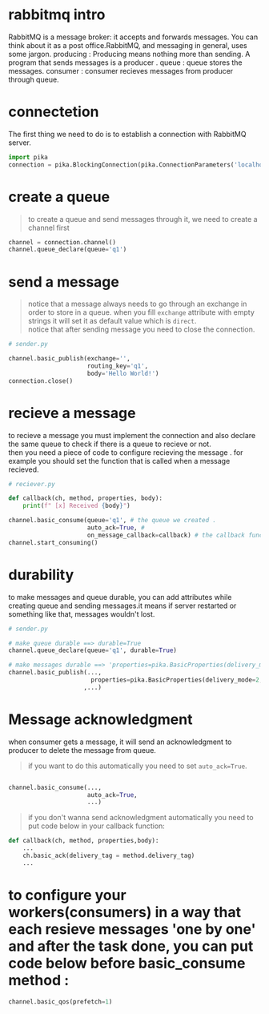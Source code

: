 # rabbitmq intro
RabbitMQ is a message broker: it accepts and forwards messages. You can think about it as a post office.RabbitMQ, and messaging in general, uses some jargon.
producing : Producing means nothing more than sending. A program that sends messages is a producer .
queue : queue stores the messages.
consumer : consumer recieves messages from producer through queue.

# connectetion
 The first thing we need to do is to establish a connection with RabbitMQ server.
```python
import pika
connection = pika.BlockingConnection(pika.ConnectionParameters('localhost'))
```

# create a queue
> to create a queue and send messages through it, we need to create a channel first
```python
channel = connection.channel()
channel.queue_declare(queue='q1')
```

# send a message 
> notice that a message always needs to go through an exchange in order to store in a queue.
> when you fill `exchange` attribute with empty strings it will set it as default value which is `direct`.  
> notice that after sending message you need to close the connection.  
```python
# sender.py

channel.basic_publish(exchange='',
                      routing_key='q1',
                      body='Hello World!')
connection.close()
```

# recieve a message
to recieve a message you must implement the connection and also declare the same queue to check if there is a queue to recieve or not.  
then you need a piece of code to configure recieving the message . for example you should set the function that is called when a message recieved.
```python
# reciever.py

def callback(ch, method, properties, body):
    print(f" [x] Received {body}")

channel.basic_consume(queue='q1', # the queue we created .
                      auto_ack=True, # 
                      on_message_callback=callback) # the callback function that will be executed if a message recieves.
channel.start_consuming()

```

# durability 
to make messages and queue durable, you can add attributes while creating queue and sending messages.it means if server restarted or something like that, messages wouldn't lost.  
```python
# sender.py

# make queue durable ==> durable=True
channel.queue_declare(queue='q1', durable=True)

# make messages durable ==> 'properties=pika.BasicProperties(delivery_mode=2,)' 2=persistent
channel.basic_publish(...,
                       properties=pika.BasicProperties(delivery_mode=2,)
                     ,...)

```

# Message acknowledgment
when consumer gets a message, it will send an acknowledgment to producer to delete the message from queue.  
> if you want to do this automatically you need to set `auto_ack=True`.  
```python

channel.basic_consume(...,
                      auto_ack=True,
                      ...)
```

> if you don't wanna send acknowledgment automatically you need to put code below in your callback function:
```python
def callback(ch, method, properties,body):
    ...
    ch.basic_ack(delivery_tag = method.delivery_tag)
    ...

```


# to configure your workers(consumers) in a way that each resieve messages 'one by one' and after the task done, you can put code below before basic_consume method :
```python
channel.basic_qos(prefetch=1)
```

